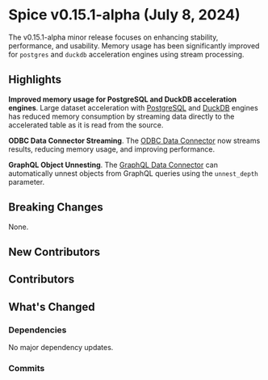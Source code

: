 # Spice v0.15.1-alpha (July 8, 2024)

The v0.15.1-alpha minor release focuses on enhancing stability, performance, and usability. Memory usage has been significantly improved for `postgres` and `duckdb` acceleration engines using stream processing.

## Highlights

**Improved memory usage for PostgreSQL and DuckDB acceleration engines**. Large dataset acceleration with [PostgreSQL](https://docs.spiceai.org/data-accelerators/postgres) and [DuckDB](https://docs.spiceai.org/data-accelerators/duckdb) engines has reduced memory consumption by streaming data directly to the accelerated table as it is read from the source.

**ODBC Data Connector Streaming**. The [ODBC Data Connector](https://docs.spiceai.org/data-connectors/odbc) now streams results, reducing memory usage, and improving performance.

**GraphQL Object Unnesting**. The [GraphQL Data Connector](https://docs.spiceai.org/data-connectors/graphql) can automatically unnest objects from GraphQL queries using the `unnest_depth` parameter.

## Breaking Changes

None.

## New Contributors

## Contributors

## What's Changed

### Dependencies

No major dependency updates.

### Commits
